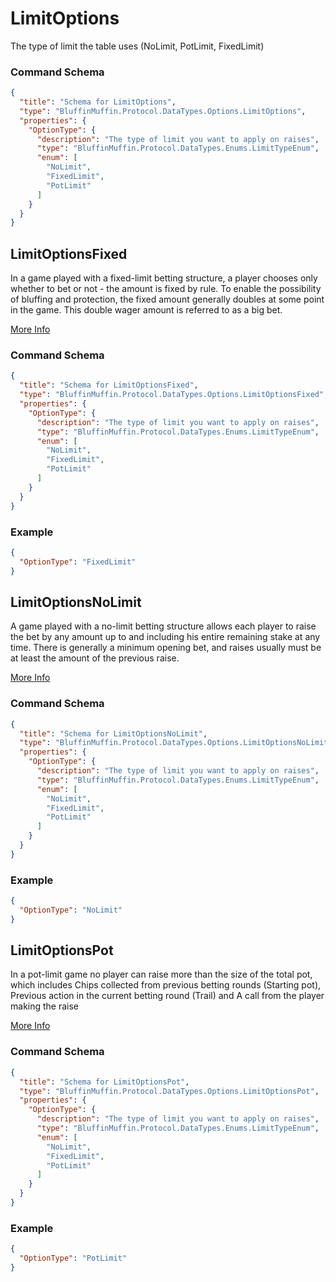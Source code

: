# LimitOptions

The type of limit the table uses (NoLimit, PotLimit, FixedLimit)

### Command Schema

```json
{
  "title": "Schema for LimitOptions",
  "type": "BluffinMuffin.Protocol.DataTypes.Options.LimitOptions",
  "properties": {
    "OptionType": {
      "description": "The type of limit you want to apply on raises",
      "type": "BluffinMuffin.Protocol.DataTypes.Enums.LimitTypeEnum",
      "enum": [
        "NoLimit",
        "FixedLimit",
        "PotLimit"
      ]
    }
  }
}
```

## LimitOptionsFixed

In a game played with a fixed-limit betting structure, a player chooses only whether to bet or not - the amount is fixed by rule. To enable the possibility of bluffing and protection, the fixed amount generally doubles at some point in the game. This double wager amount is referred to as a big bet.

[More Info](http://en.wikipedia.org/wiki/Betting_in_poker#Fixed_limit)

### Command Schema

```json
{
  "title": "Schema for LimitOptionsFixed",
  "type": "BluffinMuffin.Protocol.DataTypes.Options.LimitOptionsFixed",
  "properties": {
    "OptionType": {
      "description": "The type of limit you want to apply on raises",
      "type": "BluffinMuffin.Protocol.DataTypes.Enums.LimitTypeEnum",
      "enum": [
        "NoLimit",
        "FixedLimit",
        "PotLimit"
      ]
    }
  }
}
```

### Example

```json
{
  "OptionType": "FixedLimit"
}
```

## LimitOptionsNoLimit

A game played with a no-limit betting structure allows each player to raise the bet by any amount up to and including his entire remaining stake at any time. There is generally a minimum opening bet, and raises usually must be at least the amount of the previous raise.

[More Info](http://en.wikipedia.org/wiki/Betting_in_poker#No_limit)

### Command Schema

```json
{
  "title": "Schema for LimitOptionsNoLimit",
  "type": "BluffinMuffin.Protocol.DataTypes.Options.LimitOptionsNoLimit",
  "properties": {
    "OptionType": {
      "description": "The type of limit you want to apply on raises",
      "type": "BluffinMuffin.Protocol.DataTypes.Enums.LimitTypeEnum",
      "enum": [
        "NoLimit",
        "FixedLimit",
        "PotLimit"
      ]
    }
  }
}
```

### Example

```json
{
  "OptionType": "NoLimit"
}
```

## LimitOptionsPot

In a pot-limit game no player can raise more than the size of the total pot, which includes Chips collected from previous betting rounds (Starting pot), Previous action in the current betting round (Trail) and A call from the player making the raise

[More Info](http://en.wikipedia.org/wiki/Betting_in_poker#Pot_limit)

### Command Schema

```json
{
  "title": "Schema for LimitOptionsPot",
  "type": "BluffinMuffin.Protocol.DataTypes.Options.LimitOptionsPot",
  "properties": {
    "OptionType": {
      "description": "The type of limit you want to apply on raises",
      "type": "BluffinMuffin.Protocol.DataTypes.Enums.LimitTypeEnum",
      "enum": [
        "NoLimit",
        "FixedLimit",
        "PotLimit"
      ]
    }
  }
}
```

### Example

```json
{
  "OptionType": "PotLimit"
}
```

